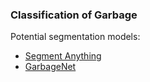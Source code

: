 ### Classification of Garbage
Potential segmentation models:
- [Segment Anything](https://github.com/fudan-zvg/Semantic-Segment-Anything)
- [GarbageNet](https://github.com/YoruCathy/GarbageNet)